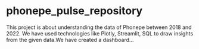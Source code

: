 # phonepe_pulse_repository
This project is about understanding the data of Phonepe between 2018 and 2022. We have used technologies like Plotly, Streamlit, SQL to draw insights from the given data.We have created a dashboard…

